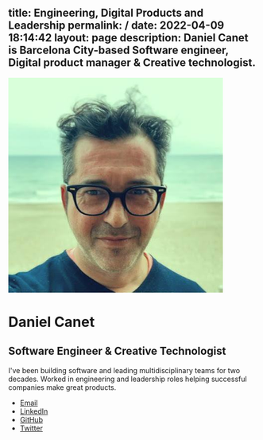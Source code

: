 title: Engineering, Digital Products and Leadership
permalink: /
date: 2022-04-09 18:14:42
layout: page
description: Daniel Canet is Barcelona City-based Software engineer, Digital product manager & Creative technologist.
---
<div class="first stack">
    <img src="media/profile-last.jpg" alt="Profile pic from Daniel Canet" class="img-profile" />
</div>
<div class="last stack bio">
    <h1>Daniel Canet</h1>
    <h2>Software Engineer & Creative Technologist</h2>
    <p>I've been building software and leading multidisciplinary teams for two decades. Worked in engineering and leadership roles helping successful companies make great products.</p>
    <ul class="contact">
        <li><a href="mailto:hello@danielca.net" title="Contact by e-mail">Email</a></li>        
        <li><a href="https://www.linkedin.com/in/dcanetma" title="Visit Daniel Canet's LinkedIn profile">LinkedIn</a></li>
        <li><a href="https://github.com/dcanet-at-wiris" title="Visit Daniel Canet's GitHub profile from Wiris">GitHub</a></li>
        <li><a href="https://twitter.com/dcanetma" title="Visit Daniel Canet's Twitter profile">Twitter</a></li>
        <!--         
        <li><a href="https://github.com/dcanetma" title="Visit Daniel Canet's GitHub profile">GitHub Fun</a></li>
        -->
    </ul>
</div>
